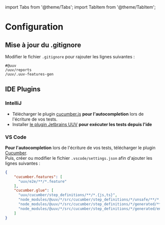import Tabs from '@theme/Tabs';
import TabItem from '@theme/TabItem';

# Configuration

## Mise à jour du .gitignore

Modifier le fichier `.gitignore` pour rajouter les lignes suivantes :

```gitignore title='.gitignore'
#@uuv
/uuv/reports
/uuv/.uuv-features-gen
```

## IDE Plugins
### IntelliJ
- Télécharger le plugin [cucumber.js](https://plugins.jetbrains.com/plugin/7418-cucumber-js) **pour l'autocompletion** lors de l'écriture de vos tests.
- Installer [le plugin Jetbrains UUV](/docs/tools/uuv-jetbrains-plugin) **pour exécuter les tests depuis l'ide**

### VS Code
**Pour l'autocompletion** lors de l'écriture de vos tests, télécharger le plugin [Cucumber](https://marketplace.visualstudio.com/items?itemName=CucumberOpen.cucumber-official).<br/>Puis, créer ou modifier le fichier `.vscode/settings.json` afin d'ajouter les lignes suivantes :
  ```json title='.vscode/settings.json'
  {
      "cucumber.features": [
        "uuv/e2e/**/*.feature"
      ],
      "cucumber.glue": [
        "uuv/cucumber/step_definitions/**/*.{js,ts}",
        "node_modules/@uuv/*/src/cucumber/step_definitions/*/unsafe/**/*.ts",
        "node_modules/@uuv/*/src/cucumber/step_definitions/*/generated/**/*.ts",
        "node_modules/@uuv/*/src/cucumber/step_definitions/*/generated/enriched/*/*.ts"
      ]
  }
  ```
